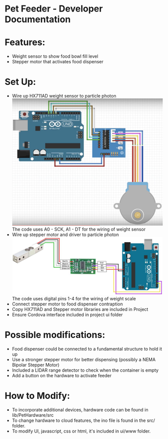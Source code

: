 # Pet Feeder - Developer Documentation

# Features:
* Weight sensor to show food bowl fill level
* Stepper motor that activates food dispenser

# Set Up:
* Wire up HX711AD weight sensor to particle photon
![stepper wiring](stepperwiring.png)
The code uses A0 - SCK, A1 - DT for the wiring of weight sensor
* Wire up stepper motor and driver to particle photon
![weight wiring](weightscalewiring.jpg)
The code uses digital pins 1-4 for the wiring of weight scale
* Connect stepper motor to food dispenser contraption
* Copy HX711AD and Stepper motor libraries are included in Project
* Ensure Cordova interface included in project ui folder

# Possible modifications:
* Food dispenser could be connected to a fundamental structure to hold it up
* Use a stronger stepper motor for better dispensing (possibly a NEMA Bipolar Stepper Motor)
* Included a LIDAR range detector to check when the container is empty
* Add a button on the hardware to activate feeder 

# How to Modify:
* To incorporate additional devices, hardware code can be found in lib/PetHardware/src
* To change hardware to cloud features, the ino file is found in the src/ folder.
* To modify UI, javascript, css or html, it's included in ui/www folder.
